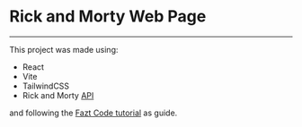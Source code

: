 # Rick and Morty Web Page
---
This project was made using:
* React
* Vite
* TailwindCSS
* Rick and Morty [API](https://rickandmortyapi.com/)

and following the [Fazt Code tutorial](https://www.youtube.com/watch?v=H1aNTRK3YfU) as guide.